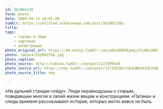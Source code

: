 ```yaml
---
id: 162002336
form: photo
date: 2009-08-13 10:01:00
tumblr: https://untitled.urbansheep.com/post/162002336/
title:
tags:
    - города и люди
    - картинки
    - иллюстрации
photo_original_url: https://64.media.tumblr.com/pDwVHkRSEpmgi23im9z2WECLo1_1280.jpg
photo: /media/162002336.jpg
photo_caption: 
photo_source: http://oshima.tumblr.com/post/137899416
photo_source_url: https://nmy.tumblr.com/post/137195363/%E4%BB%A3%E3%80%85%E6%9C%A8%E5%B9%BB%E6%83%B3%E6%9D%B1%E4%BA%AC%E5%B9%BB%E6%83%B3%E3%81%AE%E3%82%A4%E3%83%A9%E3%82%B9%E3%83%88-pixiv
photo_source_title: nmy

---
```


<p>«На дальней станции сойду». Люди неравнодушны к старым, повидавшим многое в своей жизни вещам и конструкциям. «Патина» и следы времени рассказывают истории, которых могло вовсе не быть.</p>
